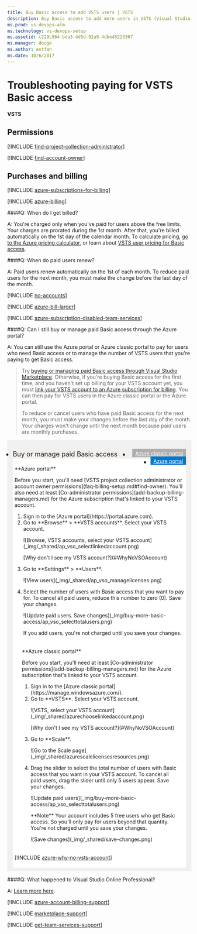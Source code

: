 ```yaml
---
title: Buy Basic access to add VSTS users | VSTS
description: Buy Basic access to add more users in VSTS (Visual Studio Online, VSO, VSTS)
ms.prod: vs-devops-alm
ms.technology: vs-devops-setup
ms.assetid: c229c564-bda3-4d5d-92a9-4dbe45223367
ms.manager: douge
ms.author: estfan
ms.date: 10/6/2017
---
```


# Troubleshooting paying for VSTS Basic access

**VSTS**


## Permissions

<a name="FindOwnerPCA"></a>

[!INCLUDE [find-project-collection-administrator](../_shared/qa-find-project-collection-administrator.md)]

[!INCLUDE [find-account-owner](../_shared/qa-find-account-owner.md)]


## Purchases and billing

<a name="AzureMSDNSubscription"></a>

[!INCLUDE [azure-subscriptions-for-billing](../_shared/qa-azure-subscriptions-for-billing.md)]

<a name="billing"></a>

[!INCLUDE [azure-billing](../marketplace/_shared/qa-azure-billing.md)]

<a name="QALicensesResources"></a>

####Q:  When do I get billed?

A:  You're charged only when you've paid 
for users above the free limits. 
Your charges are prorated during the 1st month. 
After that, you're billed automatically on the 
1st day of the calendar month. To calculate pricing, 
[go to the Azure pricing calculator](https://azure.microsoft.com/en-us/pricing/calculator/?service=visual-studio-team-services), 
or learn about [VSTS user pricing for Basic access](https://www.visualstudio.com/team-services/pricing/). 

####Q: When do paid users renew?

A: Paid users renew automatically on the 1st of each month. 
To reduce paid users for the next month, 
you must make the change before the last day of the month.

<a name="no-accounts"></a>

[!INCLUDE [no-accounts](_shared/qa-no-accounts.md)]

[!INCLUDE [azure-bill-larger](../_shared/qa-azure-bill-larger.md)]

[!INCLUDE [azure-subscription-disabled-team-services](../_shared/qa-azure-subscription-disabled.md)]

<a name="update-paid-users-azure"></a>
####Q: Can I still buy or manage paid Basic access through the Azure portal?

A:	You can still use the Azure portal or Azure classic portal 
to pay for users who need Basic access or to manage the number 
of VSTS users that you're paying to get Basic access.

> Try [buying or managing paid Basic access through Visual Studio Marketplace](buy-basic-access-add-users.md#buy-access-vs-marketplace). 
> Otherwise, if you're buying Basic access for the first time, 
> and you haven't set up billing for your VSTS account yet, 
> you must [link your VSTS account to an Azure subscription for billing](set-up-billing-for-your-account-vs.md). 
> You can then pay for VSTS users in the Azure classic portal or the Azure portal. 
> 
> To reduce or cancel users who have paid Basic access for the next month, 
> you must make your changes before the last day of the month. 
> Your charges won't change until the next month because paid users are monthly purchases.

<div style="background-color: #f2f0ee;padding-top:10px;padding-bottom:10px;">
<ul class="nav nav-pills" style="padding-right:15px;padding-left:15px;padding-bottom:5px;vertical-align:top;font-size:18px;">
<li style="float:left;" data-toggle="collapse" data-target="#update-paid-users">Buy or manage paid Basic access</li>
<li style="float: right;"><a style="max-width: 374px;min-width: 120px;vertical-align: top;background-color:#AEAEAE;margin: 0px 0px 0px 8px;min-width:90px;color: #fff;border: solid 2px #AEAEAE;border-radius: 0;padding: 2px 6px 0px 6px;outline-style:none;height:32px;font-size:14px;font-weight:400" data-toggle="pill" href="#azure-classic-portal-0">Azure classic portal</a></li>
<li class="active" style="float: right"><a style="max-width: 374px;min-width: 120px;vertical-align: top;background-color:#007acc;margin: 0px 0px 0px 0px;min-width:90px;color: #fff;border: solid 2px #007acc;border-radius: 0;padding: 2px 6px 0px 6px;outline-style:none;height:32px;font-size:14px;font-weight:400" data-toggle="pill" href="#azure-portal-0">Azure portal</a></li>
</ul>

<div id="update-paid-users" class="tab-content collapse in fade" style="background-color: #ffffff;margin-left: 15px;margin-right:15px;padding: 5px 5px 5px 5px;">
<div id="azure-portal-0" class="tab-pane fade in active">
<p>**Azure portal**
<p>
<p>Before you start, you'll need [VSTS project collection administrator or account owner permissions](faq-billing-setup.md#find-owner). 
You'll also need at least [Co-administrator permissions](add-backup-billing-managers.md) 
for the Azure subscription that's linked to your VSTS account.
<p>
<ol>
<li>Sign in to the [Azure portal](https://portal.azure.com).
<li>Go to **Browse** > **VSTS accounts**. 
Select your VSTS account.
<p>
<p>![Browse, VSTS accounts, select your VSTS account](_img/_shared/ap_vso_selectlinkedaccount.png)
<p>
<p>[Why don't I see my VSTS account?](#WhyNoVSOAccount)
<p>
<li>Go to **Settings** > **Users**.
<p>
<p>![View users](_img/_shared/ap_vso_managelicenses.png)
<p>
<li>Select the number of users with Basic access that you want to pay for. 
To cancel all paid users, reduce this number to zero (0). Save your changes.
<p>
<p>![Update paid users. Save changes](_img/buy-more-basic-access/ap_vso_selecttotalusers.png)
<p>If you add users, you're not charged until you save your changes. 
</ol>
</div>

<div class="tab-pane fade" id="azure-classic-portal-0" style="background-color: #ffffff;margin-left: 15px;margin-right:15px;padding: 5px 5px 5px 5px;">
<p>**Azure classic portal**
<p>
<p>Before you start, you'll need at least [Co-administrator permissions](add-backup-billing-managers.md) 
for the Azure subscription that's linked to your VSTS account. 
<p>
<ol>
<li>Sign in to the [Azure classic portal](https://manage.windowsazure.com/).
<li>Go to **VSTS**. 
Select your VSTS account.
<p>
<p>![VSTS, select your VSTS account](_img/_shared/azurechooselinkedaccount.png)
<p>
<p>[Why don't I see my VSTS account?](#WhyNoVSOAccount)
<p>
<li>Go to **Scale**.
<p>
<p>![Go to the Scale page](_img/_shared/azurescalelicensesresources.png)
<p>
<li>Drag the slider to select the total number of users with Basic access 
that you want in your VSTS account. To cancel all paid users, 
drag the slider until only 5 users appear. Save your changes. 
<p>
<p>![Update paid users](_img/buy-more-basic-access/ap_vso_selecttotalusers.png)
<p>
<p>**Note** Your account includes 5 free users who get Basic access. 
So you'll only pay for users beyond that quantity. You're not charged until you save your changes. 
<p>
<p>![Save changes](_img/_shared/save-changes.png)
</ol>
</div>

<a name="WhyNoVSOAccount"></a>

[!INCLUDE [azure-why-no-vsts-account](../_shared/qa-azure-why-no-vsts-account.md)]

</div></div>

<a name="get-support"></a>

####Q:	What happened to Visual Studio Online Professional?

A:	[Learn more here](https://go.microsoft.com/fwlink/?LinkId=698858).

[!INCLUDE [azure-account-billing-support](../_shared/qa-azure-account-billing-support.md)]

[!INCLUDE [marketplace-support](../marketplace/_shared/qa-marketplace-support.md)]

[!INCLUDE [get-team-services-support](../_shared/qa-get-vsts-support.md)]

